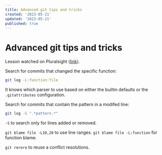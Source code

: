 ```yaml
---
title: Advanced git tips and tricks
created: '2023-05-21'
updated: '2023-05-21'
published: true
---
```


# Advanced git tips and tricks

Lesson watched on Pluralsight ([link](https://app.pluralsight.com/library/courses/git-advanced-tips-tricks/table-of-contents)).

Search for commits that changed the specific function:

```bash
git log -L:function:file
```

It knows which parser to use based on either the builtin defaults or the `.gitattributes` configuration.

Search for commits that contain the pattern in a modifed line:

```bash
git log -G ".*pattern.*"
```

`-S` to search only for lines added or removed.

`git blame file -L10,20` to use line ranges.
`git blame file -L:function` for function blame.

`git rerere` to reuse a conflict resolutions.
